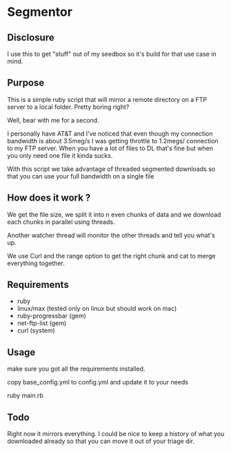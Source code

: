 Segmentor
=========

## Disclosure

I use this to get "stuff" out of my seedbox so it's build for that use case in mind.

## Purpose

This is a simple ruby script that will mirror a remote directory on a FTP server to a local folder.
Pretty boring right?

Well, bear with me for a second.

I personally have AT&T and I've noticed that even though my connection bandwidth is about 3.5meg/s I was getting throttle to 1.2megs/ connection to my FTP server. When you have a lot of files to DL that's fine but when you only need one file it kinda sucks. 

With this script we take advantage of threaded segmented downloads so that you can use your full bandwidth on a single file

## How does it work ?

We get the file size, we split it into n even chunks of data and we download each chunks in parallel using threads.

Another watcher thread will monitor the other threads and tell you what's up.

We use Curl and the range option to get the right chunk and cat to merge everything together.

## Requirements

* ruby
* linux/max (tested only on linux but should work on mac)
* ruby-progressbar (gem)
* net-ftp-list (gem)
* curl (system)

## Usage

make sure you got all the requirements installed.

copy base_config.yml to config.yml and update it to your needs

ruby main.rb

## Todo

Right now it mirrors everything. I could be nice to keep a history of what you downloaded already so that you can move it out of your triage dir.
